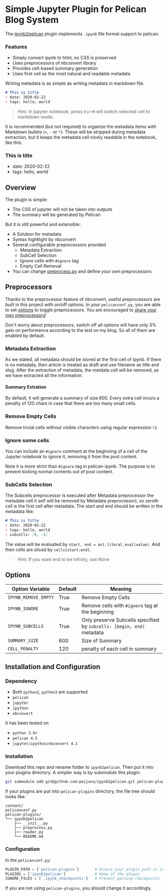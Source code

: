 # Simple Jupyter Plugin for Pelican Blog System

The [ipynb2pelican](https://github.com/peijunz/ipynb2pelican) plugin implements `.ipynb` file format support to pelican.

### Features
+ Simply convert ipynb to html, no CSS is preserved
+ Uses preprocessors of nbconvert library
+ Provides cell-based summary generation
+ Uses first cell as the most natural and readable metadata

Writing metadata is as simple as writing metadata in markdown file.
```md
# This is title
+ date: 2020-02-22
+ tags: hello, world
```
> Hint: In jupyter notebook, press `Esc+M` will switch selected cell to markdown mode. 

It is recommended (but not required) to organize the metadata items
with Markdown bullets (`+`, `-` or `*`).
These will be stripped during metadata extraction,
but it keeps the metadata cell nicely readable in the notebook, like this:

### This is title
+ date: 2020-02-22
+ tags: hello, world

## Overview
The plugin is simple:

+ The CSS of jupyter will not be taken into outputs
+ The summary will be generated by Pelican

But it is still powerful and extensible:

+ A Solution for metadata
+ Syntax hightlight by nbconvert
+ Several configurable preprocessors provided
    - Metadata Extraction
    - SubCell Selection
    - Ignore cells with `#ignore` tag
    - Empty Cell Removal
+ You can change [preprocess.py](preprocess.py) and define your own preprocessors

## Preprocessors
Thanks to the preprocessor feature of nbconvert, useful preprocessors are built in this
project with on/off options. In your `pelicanconf.py`, you are able to
set [options](#options) to toggle preprocessors. You are encouraged to [share your own
preprocessors](https://github.com/peijunz/ipynb2pelican/wiki/Preprocessors)! 

Don't worry about preprocessors, switch off all options will have only 3% gain on
performance according to the test on my blog. So all of them are enabled by default.

### Metadata Extraction
As we stated, all metadata should be stored at the first cell of ipynb. If there is no metadata, then article is treated as draft and use filename as title and slug. After the extraction of metadata, the metdata cell will be removed, as we have extracted all the information. 

#### Summary Extration
By default, it will generate a summary of size 600. Every extra cell incurs a penalty of 120 chars in case that there are too many small cells. 

### Remove Empty Cells
Remove trivial cells without visible characters using regular expression `\S`

### Ignore some cells
You can include an `#ignore` comment at the beginning
of a cell of the Jupyter notebook to ignore it, removing it from the post content.

Note it is more strict than `#ignore` tag in pelican-ipynb. The purpose is to prevent kicking normal contents out of post content.

### SubCells Selection
The Subcells preprocessor is executed after Metadata preprocessor the metadate cell it self will be removed by Metadata preprocessor), so
zeroth cell is the first cell after metadata. The start and end should be written in the metadata like:
```md
# This is title
+ date: 2020-02-22
+ tags: hello, world
+ subcells: [5, -1]
```

The value will be evaluated by `start, end = ast.literal_eval(value)`. And then cells are sliced by `cells[start:end]`.

> Hint: If you want end to be infinity, use None

## Options

|Option Variable|Default|Meaning|
|------|-------|-------|
|`IPYNB_REMOVE_EMPTY`|True|Remove Empty Cells|
|`IPYNB_IGNORE`|True|Remove cells with `#ignore` tag at the beginning|
|`IPYNB_SUBCELLS`|True|Only preserve Subcells specified by `subcells: [begin, end)` metadata|
|`SUMMARY_SIZE` | 600 | Size of Summary|
|`CELL_PENALTY` | 120 | penalty of each cell in summary|

## Installation and Configuration
### Dependency
+ Both `python2`, `python3` are supported
+ `pelican`
+ `jupyter`
+ `ipython`
+ `nbconvert`

It has been tested on

+ `python 3.6+`
+ `pelican 4.5`
+ `jupyter/ipython/nbconvert 4.1`

### Installation
Download this repo and rename folder to `ipynb2pelican`. Then put it
into your plugins directory. A simpler way is by submodule this plugin:

```sh
git submodule add git@github.com:peijunz/ipynb2pelican.git pelican-plugins/ipynb2pelican
```

If your plugins are put
into `pelican-plugins` directory, the file tree
should looks like:
```
content/
pelicanconf.py
pelican-plugins/
└── ipynb2pelican
    ├── __init__.py
    ├── preprocess.py
    ├── reader.py
    └── README.md
```
### Configuration
In the `pelicanconf.py`:
```python
PLUGIN_PATH = ['pelican-plugins']       # Ensure your plugin path is in it
PLUGINS = ['ipynb2pelican']             # Name of the plugin
IGNORE_FILES = ['.ipynb_checkpoints']   # Prevent parsing checkpoints files
```

If you are not using `pelican-plugins`, you should change it accordingly.
